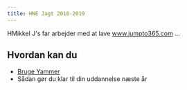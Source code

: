 ```yaml
---
title: HNE Jagt 2018-2019
---
```


HMikkel J's far arbejder med at lave  www.jumpto365.com ...

## Hvordan kan du 

- [Bruge Yammer](https://preview.app.jumpto365.com/scenario/generic/yammer/taskarea)
- Sådan gør du klar til din uddannelse næste år
